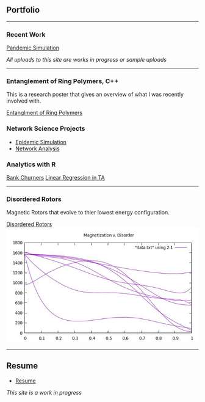 ## Portfolio

---
### Recent Work
[Pandemic Simulation](/mywork/simulation.pdf)


*All uploads to this site are works in progress or sample uploads*

---

### Entanglement of Ring Polymers, C++
This is a research poster that gives an overview of what I was recently involved with.   

[Entanglment of Ring Polymers](/images/RD2021.pdf)


### Network Science Projects
- [Epidemic Simulation](https://github.com/jerdMT/jerdMT.github.io/blob/master/mywork/networkAnalysis1.ipynb)
- [Network Analysis](https://github.com/jerdMT/jerdMT.github.io/blob/master/mywork/networkAnalysis2.ipynb)


### Analytics with R
[Bank Churners](/mywork/BankChurners.html)
[Linear Regression in TA](/mywork/StatProg_Final.pdf)

---
### Disordered Rotors
Magnetic Rotors that evolve to thier lowest energy configuration.

[Disordered Rotors](https://github.com/jwUTC/Projects/tree/main/disordered-rotors)
<img src="images/SampleData.jpg?raw=true"/>

---
## Resume

- [Resume](/pdf/RESUME.pdf)


*This site is a work in progress*

<!-- Remove above link if you don't want to attibute -->
